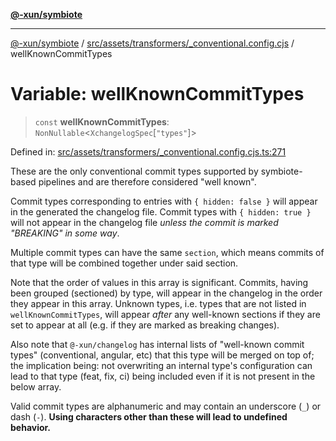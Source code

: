 [**@-xun/symbiote**](../../../../../README.md)

***

[@-xun/symbiote](../../../../../README.md) / [src/assets/transformers/\_conventional.config.cjs](../README.md) / wellKnownCommitTypes

# Variable: wellKnownCommitTypes

> `const` **wellKnownCommitTypes**: `NonNullable`\<`XchangelogSpec`\[`"types"`\]\>

Defined in: [src/assets/transformers/\_conventional.config.cjs.ts:271](https://github.com/Xunnamius/symbiote/blob/559506ed93a747d618979a74bc2b1db446959ba9/src/assets/transformers/_conventional.config.cjs.ts#L271)

These are the only conventional commit types supported by symbiote-based
pipelines and are therefore considered "well known".

Commit types corresponding to entries with `{ hidden: false }` will appear in
the generated the changelog file. Commit types with `{ hidden: true }` will
not appear in the changelog file _unless the commit is marked "BREAKING" in
some way_.

Multiple commit types can have the same `section`, which means commits of
that type will be combined together under said section.

Note that the order of values in this array is significant. Commits, having
been grouped (sectioned) by type, will appear in the changelog in the order
they appear in this array. Unknown types, i.e. types that are not listed in
`wellKnownCommitTypes`, will appear _after_ any well-known sections if they
are set to appear at all (e.g. if they are marked as breaking changes).

Also note that `@-xun/changelog` has internal lists of "well-known commit
types" (conventional, angular, etc) that this type will be merged on top of;
the implication being: not overwriting an internal type's configuration can
lead to that type (feat, fix, ci) being included even if it is not present in
the below array.

Valid commit types are alphanumeric and may contain an underscore (`_`) or dash
(`-`). **Using characters other than these will lead to undefined behavior.**

